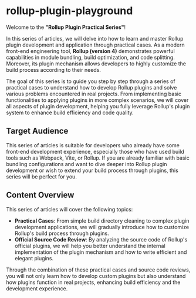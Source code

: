 # rollup-plugin-playground

Welcome to the **"Rollup Plugin Practical Series"**!

In this series of articles, we will delve into how to learn and master Rollup plugin development and application through practical cases. As a modern front-end engineering tool, **Rollup (version 4)** demonstrates powerful capabilities in module bundling, build optimization, and code splitting. Moreover, its plugin mechanism allows developers to highly customize the build process according to their needs.

The goal of this series is to guide you step by step through a series of practical cases to understand how to develop Rollup plugins and solve various problems encountered in real projects. From implementing basic functionalities to applying plugins in more complex scenarios, we will cover all aspects of plugin development, helping you fully leverage Rollup's plugin system to enhance build efficiency and code quality.

## Target Audience

This series of articles is suitable for developers who already have some front-end development experience, especially those who have used build tools such as Webpack, Vite, or Rollup. If you are already familiar with basic bundling configurations and want to dive deeper into Rollup plugin development or wish to extend your build process through plugins, this series will be perfect for you.

## Content Overview

This series of articles will cover the following topics:

- **Practical Cases**: From simple build directory cleaning to complex plugin development applications, we will gradually introduce how to customize Rollup's build process through plugins.
- **Official Source Code Review**: By analyzing the source code of Rollup's official plugins, we will help you better understand the internal implementation of the plugin mechanism and how to write efficient and elegant plugins.

Through the combination of these practical cases and source code reviews, you will not only learn how to develop custom plugins but also understand how plugins function in real projects, enhancing build efficiency and the development experience.
